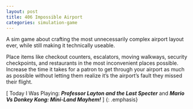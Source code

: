 ```yaml
---
layout: post
title: 406 Impossible Airport
categories: simulation-game
---
```

A sim game about crafting the most unnecessarily complex airport layout ever, while still making it technically useable.

Place items like checkout counters, escalators, moving walkways, security checkpoints, and restaurants in the most inconvenient places possible.  Increase the time it takes for a patron to get through your airport as much as possible without letting them realize it’s the airport’s fault they missed their flight.

[ Today I Was Playing: ***Professor Layton and the Last Specter*** and ***Mario Vs Donkey Kong: Mini-Land Mayhem!*** ]
{: .emphasis}